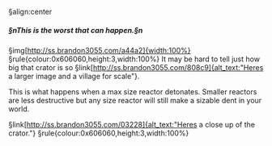§align:center
##### §nThis is the worst that can happen.§n

§img[http://ss.brandon3055.com/a44a2]{width:100%}
§rule{colour:0x606060,height:3,width:100%}
It may be hard to tell just how big that crator is so §link[http://ss.brandon3055.com/808c9]{alt_text:"Heres a larger image and a village for scale"}.

This is what happens when a max size reactor detonates. Smaller reactors are less destructive but any size reactor will still make a sizable dent in your world.

§link[http://ss.brandon3055.com/03228]{alt_text:"Heres a close up of the crator."}
§rule{colour:0x606060,height:3,width:100%}
